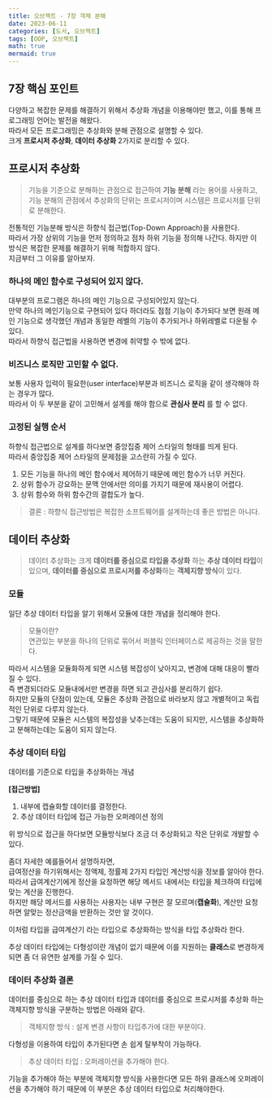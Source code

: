 ```yaml
---
title: 오브젝트 - 7장 객체 분해
date: 2023-06-11
categories: [도서, 오브젝트]
tags: [OOP, 오브젝트]
math: true
mermaid: true
---
```


## 7장 핵심 포인트
다양하고 복잡한 문제를 해결하기 위해서 추상화 개념을 이용해야만 했고, 이를 통해 프로그래밍 언어는 발전을 해왔다. <br>
따라서 모든 프로그래밍은 추상화와 분해 관점으로 설명할 수 있다. <br>
크게 **프로시저 추상화**, **데이터 추상화** 2가지로 분리할 수 있다. <br>

## 프로시저 추상화

> 기능을 기준으로 분해하는 관점으로 접근하여 **기능 분해** 라는 용어를 사용하고, 기능 분해의 관점에서 추상화의 단위는 프로시저이며 시스템은 프로시저를 단위로 분해한다.

전통적인 기능분해 방식은 하향식 접근법(Top-Down Approach)을 사용한다. <br>
따라서 가장 상위의 기능을 먼저 정의하고 점차 하위 기능을 정의해 나간다. 하지만 이 방식은 복잡한 문제를 해결하기 위해 적합하지 않다. <br>
지금부터 그 이유를 알아보자. 

### 하나의 메인 함수로 구성되어 있지 않다.
대부분의 프로그램은 하나의 메인 기능으로 구성되어있지 않는다. <br>
만약 하나의 메인기능으로 구현되어 있다 하더라도 점점 기능이 추가되다 보면 원래 메인 기능으로 생각했던 개념과 동일한 레벨의 기능이 추가되거나 하위레벨로 다운될 수 있다. <br>
따라서 하향식 접근법을 사용하면 변경에 취약할 수 밖에 없다.

### 비즈니스 로직만 고민할 수 없다.
보통 사용자 입력이 필요한(user interface)부분과 비즈니스 로직을 같이 생각해야 하는 경우가 많다. <br>
따라서 이 두 부분을 같이 고민해서 설계를 해야 함으로 **관심사 분리** 를 할 수 없다. 

### 고정된 실행 순서
하향식 접근법으로 설계를 하다보면 중앙집중 제어 스타일의 형태를 띄게 된다. <br>
따라서 중앙집중 제어 스타일의 문제점을 고스란히 가질 수 있다. <br>
1. 모든 기능을 하나의 메인 함수에서 제어하기 때문에 메인 함수가 너무 커진다.
2. 상위 함수가 강요하는 문맥 안에서만 의미를 가지기 때문에 재사용이 어렵다.
3. 상위 함수와 하위 함수간의 결합도가 높다.

> 결론 : 하향식 접근방법은 복잡한 소프트웨어를 설계하는데 좋은 방법은 아니다.

## 데이터 추상화

> 데이터 추상화는 크게 **데이터를 중심으로 타입을 추상화** 하는 **추상 데이터 타입**이 있으며, **데이터를 중심으로 프로시저를 추상화**하는 **객체지향 방식**이 있다. 

### 모듈
일단 추상 데이터 타입을 알기 위해서 모듈에 대한 개념을 정리해야 한다. <br>

> 모듈이란? <br>
> 연관있는 부분을 하나의 단위로 묶어서 퍼블릭 인터페이스로 제공하는 것을 말한다.

따라서 시스템을 모듈화하게 되면 시스템 복잡성이 낮아지고, 변경에 대해 대응이 빨라질 수 있다. <br>
즉 변경되더라도 모듈내에서만 변경을 하면 되고 관심사를 분리하기 쉽다. <br>
하지만 모듈의 단점이 있는데, 모듈은 추상화 관점으로 바라보지 않고 개별적이고 독립적인 단위로 다루지 않는다. <br>
그렇기 때문에 모듈은 시스템의 복잡성을 낮추는데는 도움이 되지만, 시스템을 추상화하고 분해하는데는 도움이 되지 않는다. <br>

### 추상 데이터 타입
데이터를 기준으로 타입을 추상화하는 개념

**[접근방법]**
1. 내부에 캡슐화할 데이터를 결정한다.
2. 추상 데이터 타입에 접근 가능한 오퍼레이션 정의

위 방식으로 접근을 하다보면 모듈방식보다 조금 더 추상화되고 작은 단위로 개발할 수 있다. <br>

좀더 자세한 예를들어서 설명하자면, <br>
급여정산을 하기위해서는 정액제, 정률제 2가지 타입인 계산방식을 정보를 알아야 한다. <br>
따라서 급여계산기에게 정산을 요청하면 해당 메서드 내에서는 타입을 체크하여 타입에 맞는 계산을 진행한다. <br>
하지만 해당 메서드를 사용하는 사용자는 내부 구현은 잘 모르며(**캡슐화**), 계산만 요청하면 알맞는 정산금액을 반환하는 것만 알 것이다. <br>

이처럼 타입을 급여계산기 라는 타입으로 추상화하는 방식을 타입 추상화라 한다.

추상 데이터 타입에는 다형성이란 개념이 없기 때문에 이를 지원하는 **클래스**로 변경하게되면 좀 더 유연한 설계를 가질 수 있다. <br>

### 데이터 추상화 결론
데이터를 중심으로 하는 추상 데이터 타입과 데이터를 중심으로 프로시저를 추상화 하는 객체지향 방식을 구분하는 방법은 아래와 같다.

> 객체지향 방식 : 설계 변경 사항이 타입추가에 대한 부분이다.

다형성을 이용하여 타입이 추가된다면 손 쉽게 탈부착이 가능하다. <br>

> 추상 데이터 타입 : 오퍼레이션을 추가해야 한다.

기능을 추가해야 하는 부분에 객체지향 방식을 사용한다면 모든 하위 클래스에 오퍼레이션을 추가해야 하기 때문에 이 부분은 추상 데이터 타입으로 처리해야한다.
